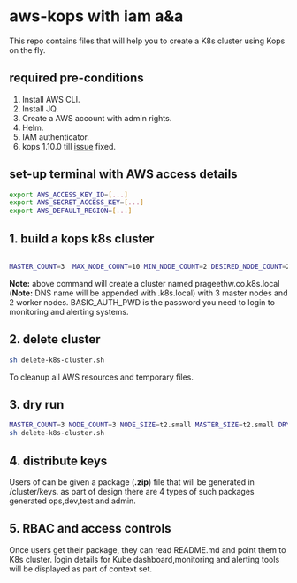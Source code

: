 # aws-kops with iam a&a

This repo contains files that will help you to create a K8s cluster using Kops on the fly.

## required pre-conditions

1. Install AWS CLI.
2. Install JQ.
3. Create a AWS account with admin rights.
4. Helm.
5. IAM authenticator.
6. kops 1.10.0 till [issue](https://github.com/kubernetes/kops/pull/6201) fixed.

## set-up terminal with AWS access details

```bash
export AWS_ACCESS_KEY_ID=[...]
export AWS_SECRET_ACCESS_KEY=[...]
export AWS_DEFAULT_REGION=[...]
```

## 1.  build a kops k8s cluster

```bash

MASTER_COUNT=3  MAX_NODE_COUNT=10 MIN_NODE_COUNT=2 DESIRED_NODE_COUNT=2 NODE_TYPE=t3.medium MASTER_TYPE=t2.small MY_ORG_DNS_NAME=prageethw.co USE_HELM=true UPDATE_ISTIO_MESH=false INSTALL_ISTIO_MESH=false BASIC_AUTH_PWD=abcd1234 time sh -x build-k8s-cluster.sh
```

**Note:**
above command will create a cluster named prageethw.co.k8s.local (**Note:** DNS name will be appended with .k8s.local) with 3 master nodes and 2 worker nodes.
BASIC_AUTH_PWD is the password you need to login to monitoring and alerting systems.

## 2.  delete cluster

```bash
sh delete-k8s-cluster.sh
```

To cleanup all AWS resources and temporary files.

## 3. dry run

```bash
MASTER_COUNT=3 NODE_COUNT=3 NODE_SIZE=t2.small MASTER_SIZE=t2.small DRY_RUN=true MY_ORG_DNS_NAME=prageethw.co USE_HELM=true sh -x build-k8s-cluster.sh
sh delete-k8s-cluster.sh
```

## 4. distribute keys

Users of can be given a package (**.zip**) file that will be generated in /cluster/keys. as part of design there are 4 types of such packages generated ops,dev,test and admin.

## 5. RBAC and access controls

Once users get their package, they can read README.md and point them to K8s cluster. login details for Kube dashboard,monitoring and alerting tools will be displayed as part of context set.
